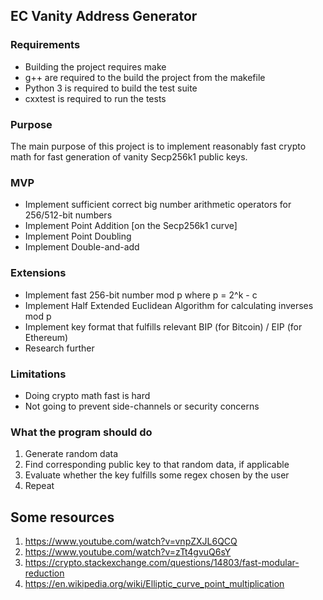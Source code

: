 ## EC Vanity Address Generator

### Requirements
* Building the project requires make
* g++ are required to the build the project from the makefile
* Python 3 is required to build the test suite
* cxxtest is required to run the tests

### Purpose
The main purpose of this project is to implement reasonably fast crypto math for fast generation of vanity Secp256k1 public keys.

### MVP
* Implement sufficient correct big number arithmetic operators for 256/512-bit numbers
* Implement Point Addition [on the Secp256k1 curve]
* Implement Point Doubling
* Implement Double-and-add

### Extensions
* Implement fast 256-bit number mod p where p = 2^k - c
* Implement Half Extended Euclidean Algorithm for calculating inverses mod p
* Implement key format that fulfills relevant BIP (for Bitcoin) / EIP (for Ethereum)
* Research further

### Limitations
* Doing crypto math fast is hard
* Not going to prevent side-channels or security concerns

### What the program should do
1. Generate random data
2. Find corresponding public key to that random data, if applicable
3. Evaluate whether the key fulfills some regex chosen by the user
4. Repeat

## Some resources
1. https://www.youtube.com/watch?v=vnpZXJL6QCQ
2. https://www.youtube.com/watch?v=zTt4gvuQ6sY
3. https://crypto.stackexchange.com/questions/14803/fast-modular-reduction
4. https://en.wikipedia.org/wiki/Elliptic_curve_point_multiplication
